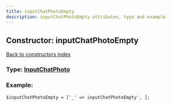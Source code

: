 ```yaml
---
title: inputChatPhotoEmpty
description: inputChatPhotoEmpty attributes, type and example
---
```

## Constructor: inputChatPhotoEmpty  
[Back to constructors index](index.md)






### Type: [InputChatPhoto](../types/InputChatPhoto.md)


### Example:

```
$inputChatPhotoEmpty = ['_' => inputChatPhotoEmpty', ];
```